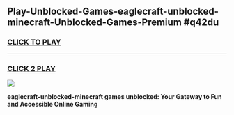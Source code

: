 
## Play-Unblocked-Games-eaglecraft-unblocked-minecraft-Unblocked-Games-Premium #q42du
<h3>
<a href="https://premium.freeplayer.one?title=eaglecraft-unblocked-minecraft&ref=12M">CLICK TO PLAY</a></h3>
<hr>

<h3>
<a href="https://premium.freeplayer.one?title=eaglecraft-unblocked-minecraft&ref=12M">CLICK 2 PLAY</a>
  
</h3>

<a href="https://premium.freeplayer.one?title=eaglecraft-unblocked-minecraft&ref=12M"><img src="https://clearcache.store/games.png"></a>


**eaglecraft-unblocked-minecraft games unblocked: Your Gateway to Fun and Accessible Online Gaming**
